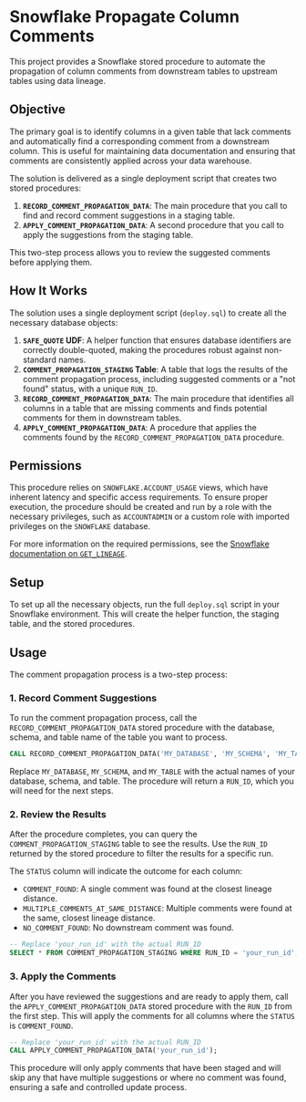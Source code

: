 # Snowflake Propagate Column Comments

This project provides a Snowflake stored procedure to automate the propagation of column comments from downstream tables to upstream tables using data lineage.

## Objective

The primary goal is to identify columns in a given table that lack comments and automatically find a corresponding comment from a downstream column. This is useful for maintaining data documentation and ensuring that comments are consistently applied across your data warehouse.

The solution is delivered as a single deployment script that creates two stored procedures:

1. **`RECORD_COMMENT_PROPAGATION_DATA`**: The main procedure that you call to find and record comment suggestions in a staging table.
2. **`APPLY_COMMENT_PROPAGATION_DATA`**: A second procedure that you call to apply the suggestions from the staging table.

This two-step process allows you to review the suggested comments before applying them.

## How It Works

The solution uses a single deployment script (`deploy.sql`) to create all the necessary database objects:

1. **`SAFE_QUOTE` UDF**: A helper function that ensures database identifiers are correctly double-quoted, making the procedures robust against non-standard names.
2. **`COMMENT_PROPAGATION_STAGING` Table**: A table that logs the results of the comment propagation process, including suggested comments or a "not found" status, with a unique `RUN_ID`.
3. **`RECORD_COMMENT_PROPAGATION_DATA`**: The main procedure that identifies all columns in a table that are missing comments and finds potential comments for them in downstream tables.
4. **`APPLY_COMMENT_PROPAGATION_DATA`**: A procedure that applies the comments found by the `RECORD_COMMENT_PROPAGATION_DATA` procedure.

## Permissions

This procedure relies on `SNOWFLAKE.ACCOUNT_USAGE` views, which have inherent latency and specific access requirements. To ensure proper execution, the procedure should be created and run by a role with the necessary privileges, such as `ACCOUNTADMIN` or a custom role with imported privileges on the `SNOWFLAKE` database.

For more information on the required permissions, see the [Snowflake documentation on `GET_LINEAGE`](https://docs.snowflake.com/en/sql-reference/functions/get_lineage).

## Setup

To set up all the necessary objects, run the full `deploy.sql` script in your Snowflake environment. This will create the helper function, the staging table, and the stored procedures.

## Usage

The comment propagation process is a two-step process:

### 1. Record Comment Suggestions

To run the comment propagation process, call the `RECORD_COMMENT_PROPAGATION_DATA` stored procedure with the database, schema, and table name of the table you want to process.

```sql
CALL RECORD_COMMENT_PROPAGATION_DATA('MY_DATABASE', 'MY_SCHEMA', 'MY_TABLE');
```

Replace `MY_DATABASE`, `MY_SCHEMA`, and `MY_TABLE` with the actual names of your database, schema, and table. The procedure will return a `RUN_ID`, which you will need for the next steps.

### 2. Review the Results

After the procedure completes, you can query the `COMMENT_PROPAGATION_STAGING` table to see the results. Use the `RUN_ID` returned by the stored procedure to filter the results for a specific run.

The `STATUS` column will indicate the outcome for each column:

* `COMMENT_FOUND`: A single comment was found at the closest lineage distance.
* `MULTIPLE_COMMENTS_AT_SAME_DISTANCE`: Multiple comments were found at the same, closest lineage distance.
* `NO_COMMENT_FOUND`: No downstream comment was found.

```sql
-- Replace 'your_run_id' with the actual RUN_ID
SELECT * FROM COMMENT_PROPAGATION_STAGING WHERE RUN_ID = 'your_run_id';
```

### 3. Apply the Comments

After you have reviewed the suggestions and are ready to apply them, call the `APPLY_COMMENT_PROPAGATION_DATA` stored procedure with the `RUN_ID` from the first step. This will apply the comments for all columns where the `STATUS` is `COMMENT_FOUND`.

```sql
-- Replace 'your_run_id' with the actual RUN_ID
CALL APPLY_COMMENT_PROPAGATION_DATA('your_run_id');
```

This procedure will only apply comments that have been staged and will skip any that have multiple suggestions or where no comment was found, ensuring a safe and controlled update process.
